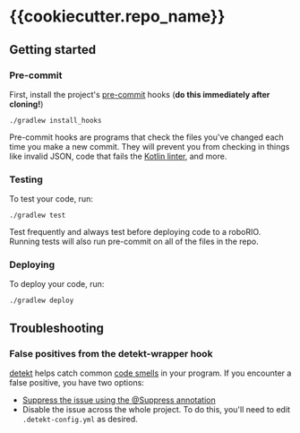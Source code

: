 # {{cookiecutter.repo_name}}
## Getting started
### Pre-commit
First, install the project's [pre-commit](http://pre-commit.com/) hooks (**do this immediately after cloning!**)
```
./gradlew install_hooks
```
Pre-commit hooks are programs that check the files you've changed each time you make a new commit. They will prevent you from checking in things like invalid JSON, code that fails the [Kotlin linter](https://github.com/shyiko/ktlint/), and more.

### Testing
To test your code, run:
```
./gradlew test
```
Test frequently and always test before deploying code to a roboRIO. Running tests will also run pre-commit on all of the files in the repo.

### Deploying
To deploy your code, run:
```
./gradlew deploy
```

## Troubleshooting
### False positives from the detekt-wrapper hook
[detekt](https://github.com/arturbosch/detekt/) helps catch common [code smells](https://en.wikipedia.org/wiki/Code_smell) in your program. If you encounter a false positive, you have two options:
* [Suppress the issue using the @Suppress annotation](https://arturbosch.github.io/detekt/suppressing-rules.html)
* Disable the issue across the whole project. To do this, you'll need to edit `.detekt-config.yml` as desired.
